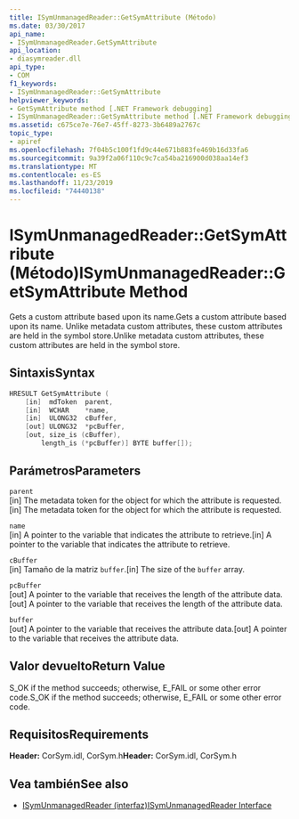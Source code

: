 ```yaml
---
title: ISymUnmanagedReader::GetSymAttribute (Método)
ms.date: 03/30/2017
api_name:
- ISymUnmanagedReader.GetSymAttribute
api_location:
- diasymreader.dll
api_type:
- COM
f1_keywords:
- ISymUnmanagedReader::GetSymAttribute
helpviewer_keywords:
- GetSymAttribute method [.NET Framework debugging]
- ISymUnmanagedReader::GetSymAttribute method [.NET Framework debugging]
ms.assetid: c675ce7e-76e7-45ff-8273-3b6489a2767c
topic_type:
- apiref
ms.openlocfilehash: 7f04b5c100f1fd9c44e671b883fe469b16d33fa6
ms.sourcegitcommit: 9a39f2a06f110c9c7ca54ba216900d038aa14ef3
ms.translationtype: MT
ms.contentlocale: es-ES
ms.lasthandoff: 11/23/2019
ms.locfileid: "74440138"
---
```

# <a name="isymunmanagedreadergetsymattribute-method"></a><span data-ttu-id="47558-102">ISymUnmanagedReader::GetSymAttribute (Método)</span><span class="sxs-lookup"><span data-stu-id="47558-102">ISymUnmanagedReader::GetSymAttribute Method</span></span>
<span data-ttu-id="47558-103">Gets a custom attribute based upon its name.</span><span class="sxs-lookup"><span data-stu-id="47558-103">Gets a custom attribute based upon its name.</span></span> <span data-ttu-id="47558-104">Unlike metadata custom attributes, these custom attributes are held in the symbol store.</span><span class="sxs-lookup"><span data-stu-id="47558-104">Unlike metadata custom attributes, these custom attributes are held in the symbol store.</span></span>  
  
## <a name="syntax"></a><span data-ttu-id="47558-105">Sintaxis</span><span class="sxs-lookup"><span data-stu-id="47558-105">Syntax</span></span>  
  
```cpp  
HRESULT GetSymAttribute (  
    [in]  mdToken  parent,  
    [in]  WCHAR    *name,  
    [in]  ULONG32  cBuffer,  
    [out] ULONG32  *pcBuffer,  
    [out, size_is (cBuffer),  
        length_is (*pcBuffer)] BYTE buffer[]);  
```  
  
## <a name="parameters"></a><span data-ttu-id="47558-106">Parámetros</span><span class="sxs-lookup"><span data-stu-id="47558-106">Parameters</span></span>  
 `parent`  
 <span data-ttu-id="47558-107">[in] The metadata token for the object for which the attribute is requested.</span><span class="sxs-lookup"><span data-stu-id="47558-107">[in] The metadata token for the object for which the attribute is requested.</span></span>  
  
 `name`  
 <span data-ttu-id="47558-108">[in] A pointer to the variable that indicates the attribute to retrieve.</span><span class="sxs-lookup"><span data-stu-id="47558-108">[in] A pointer to the variable that indicates the attribute to retrieve.</span></span>  
  
 `cBuffer`  
 <span data-ttu-id="47558-109">[in] Tamaño de la matriz `buffer`.</span><span class="sxs-lookup"><span data-stu-id="47558-109">[in] The size of the `buffer` array.</span></span>  
  
 `pcBuffer`  
 <span data-ttu-id="47558-110">[out] A pointer to the variable that receives the length of the attribute data.</span><span class="sxs-lookup"><span data-stu-id="47558-110">[out] A pointer to the variable that receives the length of the attribute data.</span></span>  
  
 `buffer`  
 <span data-ttu-id="47558-111">[out] A pointer to the variable that receives the attribute data.</span><span class="sxs-lookup"><span data-stu-id="47558-111">[out] A pointer to the variable that receives the attribute data.</span></span>  
  
## <a name="return-value"></a><span data-ttu-id="47558-112">Valor devuelto</span><span class="sxs-lookup"><span data-stu-id="47558-112">Return Value</span></span>  
 <span data-ttu-id="47558-113">S_OK if the method succeeds; otherwise, E_FAIL or some other error code.</span><span class="sxs-lookup"><span data-stu-id="47558-113">S_OK if the method succeeds; otherwise, E_FAIL or some other error code.</span></span>  
  
## <a name="requirements"></a><span data-ttu-id="47558-114">Requisitos</span><span class="sxs-lookup"><span data-stu-id="47558-114">Requirements</span></span>  
 <span data-ttu-id="47558-115">**Header:** CorSym.idl, CorSym.h</span><span class="sxs-lookup"><span data-stu-id="47558-115">**Header:** CorSym.idl, CorSym.h</span></span>  
  
## <a name="see-also"></a><span data-ttu-id="47558-116">Vea también</span><span class="sxs-lookup"><span data-stu-id="47558-116">See also</span></span>

- [<span data-ttu-id="47558-117">ISymUnmanagedReader (interfaz)</span><span class="sxs-lookup"><span data-stu-id="47558-117">ISymUnmanagedReader Interface</span></span>](../../../../docs/framework/unmanaged-api/diagnostics/isymunmanagedreader-interface.md)
